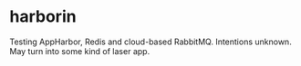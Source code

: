 harborin
========

Testing AppHarbor, Redis and cloud-based RabbitMQ. Intentions unknown. May turn into some kind of laser app.